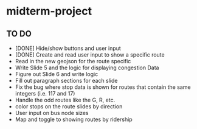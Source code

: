 # midterm-project

## TO DO
* [DONE] Hide/show buttons and user input
* [DONE] Create and read user input to show a specific route
* Read in the new geojson for the route specific
* Write Slide 5 and the logic for displaying congestion Data
* Figure out Slide 6 and write logic
* Fill out paragraph sections for each slide
* Fix the bug where stop data is shown for routes that contain the same integers (i.e. 117 and 17)
* Handle the odd routes like the G, R, etc.
* color stops on the route slides by direction
* User input on bus node sizes
* Map and toggle to showing routes by ridership
